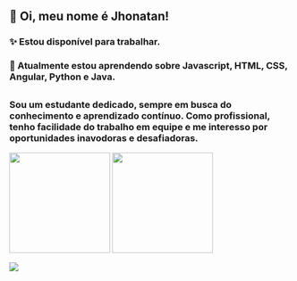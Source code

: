 ##  👋 Oi, meu nome é Jhonatan!
###  ✨ Estou disponível para trabalhar.
###  🌱 Atualmente estou aprendendo sobre Javascript, HTML, CSS, Angular, Python e Java.

##

### Sou um estudante dedicado, sempre em busca do conhecimento e aprendizado contínuo. Como profissional, tenho facilidade do trabalho em equipe e me interesso por oportunidades inavodoras e desafiadoras. 

<div>
  <a https://www.linkedin.com/in/jwcamelo/">
  <img height="180em" src="https://github-readme-stats.vercel.app/api?username=jwcamelo&show_icons=true&theme=dracula&include_all_commits=true&count_private=true"/>
  <img height="180em" src="https://github-readme-stats.vercel.app/api/top-langs/?username=jwcamelo&layout=compact&langs_count=7&theme=dracula"/>
</div>

<a href="https://www.linkedin.com/in/jwcamelo/" target="_blank"><img src="https://img.shields.io/badge/-LinkedIn-%230077B5?style=for-the-badge&logo=linkedin&logoColor=white" target="_blank"></a>
